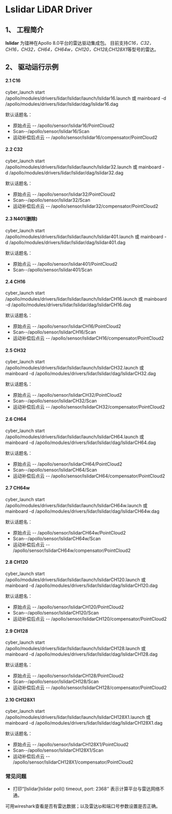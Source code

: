 # **Lslidar LiDAR Driver**



## 1、 工程简介

 **lslidar** 为镭神在Apollo 8.0平台的雷达驱动集成包。 目前支持*C16，C32，CH16，CH32，CH64，CH64w，CH120，CH128,CH128X1*等型号的雷达。 



##  2、 驱动运行示例

#### 2.1 C16

cyber_launch start /apollo/modules/drivers/lidar/lslidar/launch/lslidar16.launch
或
mainboard -d /apollo/modules/drivers/lidar/lslidar/dag/lslidar16.dag

默认话题名：

- 原始点云 -- /apollo/sensor/lslidar16/PointCloud2
- Scan--/apollo/sensor/lslidar16/Scan
- 运动补偿后点云 -- /apollo/sensor/lslidar16/compensator/PointCloud2


####  2.2 C32

cyber_launch start /apollo/modules/drivers/lidar/lslidar/launch/lslidar32.launch
或
mainboard -d /apollo/modules/drivers/lidar/lslidar/dag/lslidar32.dag

默认话题名：

- 原始点云 -- /apollo/sensor/lslidar32/PointCloud2
- Scan--/apollo/sensor/lslidar32/Scan
- 运动补偿后点云 -- /apollo/sensor/lslidar32/compensator/PointCloud2


#### 2.3 N401(删除)

cyber_launch start /apollo/modules/drivers/lidar/lslidar/launch/lslidar401.launch
或
mainboard -d /apollo/modules/drivers/lidar/lslidar/dag/lslidar401.dag

默认话题名：

- 原始点云 -- /apollo/sensor/lslidar401/PointCloud2
- Scan--/apollo/sensor/lslidar401/Scan

#### 2.4 CH16

cyber_launch start /apollo/modules/drivers/lidar/lslidar/launch/lslidarCH16.launch
或
mainboard -d /apollo/modules/drivers/lidar/lslidar/dag/lslidarCH16.dag

默认话题名：

- 原始点云 -- /apollo/sensor/lslidarCH16/PointCloud2
- Scan--/apollo/sensor/lslidarCH16/Scan
- 运动补偿后点云 -- /apollo/sensor/lslidarCH16/compensator/PointCloud2

#### 2.5 CH32

cyber_launch start /apollo/modules/drivers/lidar/lslidar/launch/lslidarCH32.launch
或
mainboard -d /apollo/modules/drivers/lidar/lslidar/dag/lslidarCH32.dag

默认话题名：

- 原始点云 -- /apollo/sensor/lslidarCH32/PointCloud2
- Scan--/apollo/sensor/lslidarCH32/Scan
- 运动补偿后点云 -- /apollo/sensor/lslidarCH32/compensator/PointCloud2

#### 2.6 CH64

cyber_launch start /apollo/modules/drivers/lidar/lslidar/launch/lslidarCH64.launch
或
mainboard -d /apollo/modules/drivers/lidar/lslidar/dag/lslidarCH64.dag

默认话题名：

- 原始点云 -- /apollo/sensor/lslidarCH64/PointCloud2
- Scan--/apollo/sensor/lslidarCH64/Scan
- 运动补偿后点云 -- /apollo/sensor/lslidarCH64/compensator/PointCloud2

#### 2.7 CH64w

cyber_launch start /apollo/modules/drivers/lidar/lslidar/launch/lslidarCH64w.launch
或
mainboard -d /apollo/modules/drivers/lidar/lslidar/dag/lslidarCH64w.dag

默认话题名：

- 原始点云 -- /apollo/sensor/lslidarCH64w/PointCloud2
- Scan--/apollo/sensor/lslidarCH64w/Scan
- 运动补偿后点云 -- /apollo/sensor/lslidarCH64w/compensator/PointCloud2

#### 2.8 CH120

cyber_launch start /apollo/modules/drivers/lidar/lslidar/launch/lslidarCH120.launch
或
mainboard -d /apollo/modules/drivers/lidar/lslidar/dag/lslidarCH120.dag

默认话题名：

- 原始点云 -- /apollo/sensor/lslidarCH120/PointCloud2
- Scan--/apollo/sensor/lslidarCH120/Scan
- 运动补偿后点云 -- /apollo/sensor/lslidarCH120/compensator/PointCloud2

#### 2.9 CH128

cyber_launch start /apollo/modules/drivers/lidar/lslidar/launch/lslidarCH128.launch
或
mainboard -d /apollo/modules/drivers/lidar/lslidar/dag/lslidarCH128.dag

默认话题名：

- 原始点云 -- /apollo/sensor/lslidarCH128/PointCloud2
- Scan--/apollo/sensor/lslidarCH128/Scan
- 运动补偿后点云 -- /apollo/sensor/lslidarCH128/compensator/PointCloud2

#### 2.10 CH128X1

cyber_launch start /apollo/modules/drivers/lidar/lslidar/launch/lslidarCH128X1.launch
或
mainboard -d /apollo/modules/drivers/lidar/lslidar/dag/lslidarCH128X1.dag

默认话题名：

- 原始点云 -- /apollo/sensor/lslidarCH128X1/PointCloud2
- Scan--/apollo/sensor/lslidarCH128X1/Scan
- 运动补偿后点云 -- /apollo/sensor/lslidarCH128X1/compensator/PointCloud2



### 常见问题

-  打印“[lslidar]lslidar poll() timeout, port: 2368‘’ 表示计算平台与雷达网络不通。

  可用wireshark查看是否有雷达数据；以及雷达ip和端口号参数设置是否正确。
